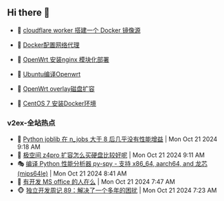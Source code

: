 ## Hi there 👋

<!--
**dkyg666/dkyg666** is a ✨ _special_ ✨ repository because its `README.md` (this file) appears on your GitHub profile.

Here are some ideas to get you started:

- 🔭 I’m currently working on ...
- 🌱 I’m currently learning ...
- 👯 I’m looking to collaborate on ...
- 🤔 I’m looking for help with ...
- 💬 Ask me about ...
- 📫 How to reach me: ...
- 😄 Pronouns: ...
- ⚡ Fun fact: ...
-->

<!-- BLOG-POST-LIST:START -->
- 🦩 [cloudflare worker 搭建一个 Docker 镜像源](http://blog.1996099.xyz/archives/cloudflare-worker-da-jian-yi-ge-docker-jing-xiang-zhan) 

- 🚦 [Docker配置网络代理](http://blog.1996099.xyz/archives/dockerpei-zhi-wang-luo-dai-li) 

- 🫶 [OpenWrt 安装nginx 模块化部署](http://blog.1996099.xyz/archives/openwrt-an-zhuang-nginx-mo-kuai-hua-bu-shu) 

- 🦄 [Ubuntu编译Openwrt](http://blog.1996099.xyz/archives/ubuntuzi-bian-yi-openwrt) 

- 🐻 [OpenWrt overlay磁盘扩容](http://blog.1996099.xyz/archives/openwrt-overlay) 

- 🤖 [CentOS 7 安装Docker环境](http://blog.1996099.xyz/archives/centos-docker) 
<!-- BLOG-POST-LIST:END -->

### v2ex-全站热点
<!-- v2ex:START -->
- 🥸 [Python joblib 在 n_jobs 大于 8 后几乎没有性能增益](https://www.v2ex.com/t/1082262#reply0) | Mon Oct 21 2024 9:18 AM
- 🤗 [极空间 z4pro 扩容怎么买硬盘比较好呢](https://www.v2ex.com/t/1082259#reply1) | Mon Oct 21 2024 9:11 AM
- 🎭 [编译 Python 性能分析器 py-spy - 支持 x86_64, aarch64, and 龙芯 &lpar;mips64le&rpar;](https://www.v2ex.com/t/1082246#reply0) | Mon Oct 21 2024 8:41 AM
- 🥷 [有开发 MS office 的人在么](https://www.v2ex.com/t/1082226#reply1) | Mon Oct 21 2024 7:47 AM
- 🐵 [独立开发周记 89：解决了一个多年的困扰](https://www.v2ex.com/t/1082216#reply5) | Mon Oct 21 2024 7:23 AM<!-- v2ex:END -->

